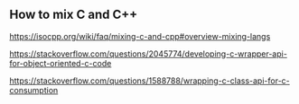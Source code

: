 ## How to mix C and C++
https://isocpp.org/wiki/faq/mixing-c-and-cpp#overview-mixing-langs

https://stackoverflow.com/questions/2045774/developing-c-wrapper-api-for-object-oriented-c-code

https://stackoverflow.com/questions/1588788/wrapping-c-class-api-for-c-consumption
